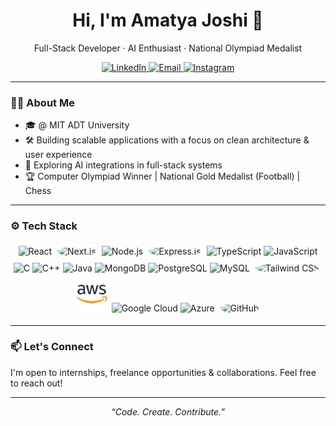 <h1 align="center">Hi, I'm Amatya Joshi 👋</h1>

<p align="center">
  Full-Stack Developer · AI Enthusiast · National Olympiad Medalist
</p>

<p align="center">
  <a href="[https://linkedin.com/in/amatyajoshi](https://www.linkedin.com/in/amatya-joshi-725435219/)">
    <img src="https://img.shields.io/badge/LinkedIn-0077B5?style=for-the-badge&logo=linkedin&logoColor=white" alt="LinkedIn"/>
  </a>
  <a href="mailto:workwithamatya@gmail.com">
    <img src="https://img.shields.io/badge/Email-D14836?style=for-the-badge&logo=gmail&logoColor=white" alt="Email"/>
  </a>
  <a href="https://instagram.com/amatya_joshi">
    <img src="https://img.shields.io/badge/Instagram-E4405F?style=for-the-badge&logo=instagram&logoColor=white" alt="Instagram"/>
  </a>
</p>

---

### 🧑‍💻 About Me

- 🎓 @ MIT ADT University  
- 🛠️ Building scalable applications with a focus on clean architecture & user experience  
- 🧠 Exploring AI integrations in full-stack systems  
- 🏆 Computer Olympiad Winner | National Gold Medalist (Football) | Chess

---

### ⚙️ Tech Stack

<p align="center">
  <!-- Web Core -->
  <img src="https://cdn.jsdelivr.net/gh/devicons/devicon/icons/react/react-original.svg" title="React" width="40" />
  <img src="https://cdn.jsdelivr.net/gh/devicons/devicon/icons/nextjs/nextjs-line.svg" title="Next.js" width="40" style="background-color:white; border-radius: 50%; padding: 5px;" />
  <img src="https://cdn.jsdelivr.net/gh/devicons/devicon/icons/nodejs/nodejs-original.svg" title="Node.js" width="40" />
  <img src="https://cdn.jsdelivr.net/gh/devicons/devicon/icons/express/express-original.svg" title="Express.js" width="40" style="background-color:white; border-radius: 50%; padding: 5px;" />

  <!-- Languages -->
  <img src="https://cdn.jsdelivr.net/gh/devicons/devicon/icons/typescript/typescript-original.svg" title="TypeScript" width="40" />
  <img src="https://cdn.jsdelivr.net/gh/devicons/devicon/icons/javascript/javascript-original.svg" title="JavaScript" width="40" />
  <img src="https://cdn.jsdelivr.net/gh/devicons/devicon/icons/c/c-original.svg" title="C" width="40" />
  <img src="https://cdn.jsdelivr.net/gh/devicons/devicon/icons/cplusplus/cplusplus-original.svg" title="C++" width="40" />
  <img src="https://cdn.jsdelivr.net/gh/devicons/devicon/icons/java/java-original.svg" title="Java" width="40" />

  <!-- Databases -->
  <img src="https://cdn.jsdelivr.net/gh/devicons/devicon/icons/mongodb/mongodb-original.svg" title="MongoDB" width="40" />
  <img src="https://cdn.jsdelivr.net/gh/devicons/devicon/icons/postgresql/postgresql-original.svg" title="PostgreSQL" width="40" />
  <img src="https://cdn.jsdelivr.net/gh/devicons/devicon/icons/mysql/mysql-original.svg" title="MySQL" width="40" />

  <!-- Styling -->
  <img src="https://www.vectorlogo.zone/logos/tailwindcss/tailwindcss-icon.svg" title="Tailwind CSS" width="40" style="background-color:white; border-radius: 50%; padding: 5px;" />

  <!-- Cloud / Infra -->
  <img src="https://raw.githubusercontent.com/devicons/devicon/master/icons/amazonwebservices/amazonwebservices-original-wordmark.svg" title="AWS" width="50" style="background-color:white; border-radius: 10px; padding: 3px;" />
  <img src="https://cdn.jsdelivr.net/gh/devicons/devicon/icons/googlecloud/googlecloud-original.svg" title="Google Cloud" width="40" />
  <img src="https://cdn.jsdelivr.net/gh/devicons/devicon/icons/azure/azure-original.svg" title="Azure" width="40" />

  <!-- VCS -->
  <img src="https://cdn.jsdelivr.net/gh/devicons/devicon/icons/github/github-original.svg" title="GitHub" width="40" style="background-color:white; border-radius: 50%; padding: 5px;" />
</p>

---

### 📫 Let's Connect

I'm open to internships, freelance opportunities & collaborations. Feel free to reach out!

---

<p align="center"><em>“Code. Create. Contribute.”</em></p>
